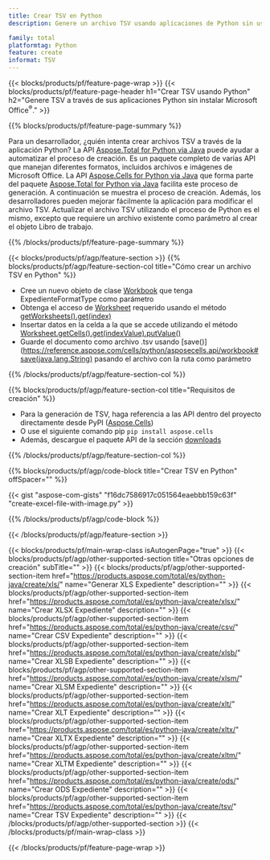 ```yaml
---
title: Crear TSV en Python
description: Genere un archivo TSV usando aplicaciones de Python sin usar Microsoft Office. 

family: total
platformtag: Python
feature: create
informat: TSV
---
```

{{< blocks/products/pf/feature-page-wrap >}}
{{< blocks/products/pf/feature-page-header h1="Crear TSV usando Python" h2="Genere TSV a través de sus aplicaciones Python sin instalar Microsoft Office<sup>&reg;</sup>." >}}

{{% blocks/products/pf/feature-page-summary %}}

Para un desarrollador, ¿quién intenta crear archivos TSV a través de la aplicación Python? La API [Aspose.Total for Python via Java](https://products.aspose.com/total/python-java/) puede ayudar a automatizar el proceso de creación. Es un paquete completo de varias API que manejan diferentes formatos, incluidos archivos e imágenes de Microsoft Office. La API [Aspose.Cells for Python via Java](https://products.aspose.com/cells/python-java/) que forma parte del paquete [Aspose.Total for Python via Java](https://products.aspose.com/total/python-java/) facilita este proceso de generación. A continuación se muestra el proceso de creación. Además, los desarrolladores pueden mejorar fácilmente la aplicación para modificar el archivo TSV. Actualizar el archivo TSV utilizando el proceso de Python es el mismo, excepto que requiere un archivo existente como parámetro al crear el objeto Libro de trabajo.

{{% /blocks/products/pf/feature-page-summary %}}

{{< blocks/products/pf/agp/feature-section >}}
{{% blocks/products/pf/agp/feature-section-col title="Cómo crear un archivo TSV en Python" %}}

- Cree un nuevo objeto de clase [Workbook](https://reference.aspose.com/cells/python/asposecells.api/Workbook) que tenga ExpedienteFormatType como parámetro
- Obtenga el acceso de [Worksheet](https://reference.aspose.com/cells/python/asposecells.api/Worksheet) requerido usando el método [getWorksheets().get(index)](https://reference.aspose.com/cells/python/asposecells.api/workbook#Worksheets)
- Insertar datos en la celda a la que se accede utilizando el método [Worksheet.getCells().get(indexValue).putValue()](https://reference.aspose.com/cells/python/asposecells.api/worksheet#Cells)
- Guarde el documento como archivo .tsv usando [save()](https://reference.aspose.com/cells/python/asposecells.api/workbook#save(java.lang.String) pasando el archivo con la ruta como parámetro

{{% /blocks/products/pf/agp/feature-section-col %}}

{{% blocks/products/pf/agp/feature-section-col title="Requisitos de creación" %}}

- Para la generación de TSV, haga referencia a las API dentro del proyecto directamente desde PyPI ([Aspose.Cells](https://pypi.org/project/aspose-cells/))
- O use el siguiente comando pip ```pip install aspose.cells``` 
- Además, descargue el paquete API de la sección [downloads](https://downloads.aspose.com/cells/python-java) 

{{% /blocks/products/pf/agp/feature-section-col %}}

{{% blocks/products/pf/agp/code-block title="Crear TSV en Python" offSpacer="" %}}

{{< gist "aspose-com-gists" "f16dc7586917c051564eaebbb159c63f" "create-excel-file-with-image.py" >}}

{{% /blocks/products/pf/agp/code-block %}}

{{< /blocks/products/pf/agp/feature-section >}}

{{< blocks/products/pf/main-wrap-class isAutogenPage="true" >}}
{{< blocks/products/pf/agp/other-supported-section title="Otras opciones de creación" subTitle="" >}}
{{< blocks/products/pf/agp/other-supported-section-item href="https://products.aspose.com/total/es/python-java/create/xls/" name="Generar XLS Expediente" description="" >}}
{{< blocks/products/pf/agp/other-supported-section-item href="https://products.aspose.com/total/es/python-java/create/xlsx/" name="Crear XLSX Expediente" description="" >}}
{{< blocks/products/pf/agp/other-supported-section-item href="https://products.aspose.com/total/es/python-java/create/csv/" name="Crear CSV Expediente" description="" >}}
{{< blocks/products/pf/agp/other-supported-section-item href="https://products.aspose.com/total/es/python-java/create/xlsb/" name="Crear XLSB Expediente" description="" >}}
{{< blocks/products/pf/agp/other-supported-section-item href="https://products.aspose.com/total/es/python-java/create/xlsm/" name="Crear XLSM Expediente" description="" >}}
{{< blocks/products/pf/agp/other-supported-section-item href="https://products.aspose.com/total/es/python-java/create/xlt/" name="Crear XLT Expediente" description="" >}}
{{< blocks/products/pf/agp/other-supported-section-item href="https://products.aspose.com/total/es/python-java/create/xltx/" name="Crear XLTX Expediente" description="" >}}
{{< blocks/products/pf/agp/other-supported-section-item href="https://products.aspose.com/total/es/python-java/create/xltm/" name="Crear XLTM Expediente" description="" >}}
{{< blocks/products/pf/agp/other-supported-section-item href="https://products.aspose.com/total/es/python-java/create/ods/" name="Crear ODS Expediente" description="" >}}
{{< blocks/products/pf/agp/other-supported-section-item href="https://products.aspose.com/total/es/python-java/create/tsv/" name="Crear TSV Expediente" description="" >}}
{{< /blocks/products/pf/agp/other-supported-section >}}
{{< /blocks/products/pf/main-wrap-class >}}

{{< /blocks/products/pf/feature-page-wrap >}}